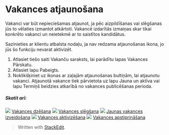 # Vakances atjaunošana

Vakanci var būt nepieciešamas atjaunot, ja pēc aizpildīšanas vai slēgšanas jūs to vēlaties izmantot atkārtoti. Vakancē izdarītās izmaiņas skar tikai konkrēto vakanci un neietekmē ar to saistītos kandidātus.

Sazinieties ar klientu atbalsta nodaļu, ja nav redzama atjaunošanas ikona, jo jūs šo funkciju nevarat aktivizēt.

1.  Atlasiet tiešo saiti  Vakanču saraksts, lai parādītu lapas  Vakances  Pārskatu.
2.  Atlasiet lapu  Pabeigts.
3.  Noklikšķiniet uz ikonas ar zaļajām atjaunošanas bultiņām, lai atjaunotu vakanci. Atjaunotā vakance tiek pārvietota uz lapu  Jauna un aktīva  vai lapu  Termiņš beidzies  atkarībā no vakances publicēšanas perioda.

##### Skatīt arī:

![](../Resources/Images/icon-document-link.png)  [Vakances dzēšana](deleting_a_vacancy.htm)
![](../Resources/Images/icon-document-link.png)  [Vakances slēgšana](closing_a_vacancy.htm)
![](../Resources/Images/icon-document-link.png)  [Jaunas vakances izveidošana](creating_a_new_vacancy.htm)
![](../Resources/Images/icon-document-link.png)  [Vakances aktivizēšana](activating_a_vacancy.htm)
![](../Resources/Images/icon-document-link.png)  [Vakances apstiprināšana](vacancy_approvals.htm)


> Written with [StackEdit](https://stackedit.io/).
<!--stackedit_data:
eyJoaXN0b3J5IjpbMTU3NDM5MDUxMV19
-->